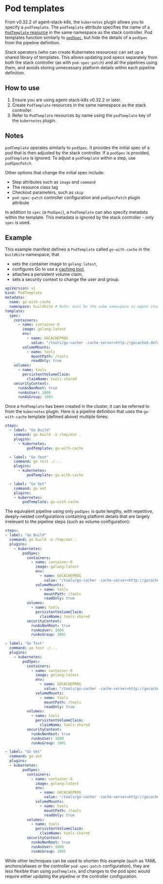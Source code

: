 # Pod templates

From v0.32.2 of agent-stack-k8s, the `kubernetes` plugin allows you to specify a `podTemplate`. The `podTemplate` attribute specifies the name of a [`PodTemplate` resource](https://kubernetes.io/docs/reference/kubernetes-api/workload-resources/pod-template-v1/) in the same namespace as the stack controller. Pod templates function similarly to [`podSpec`](podspec), but hide the details of a `podSpec` from the pipeline definition.

Stack operators (who can create Kubernetes resources) can set up a shared library of templates. This allows updating pod specs separately from both the stack controller (as with `pod-spec-patch`) and all the pipelines using them, and avoids storing unnecessary platform details within each pipeline definition.

## How to use

1. Ensure you are using agent-stack-k8s v0.32.2 or later.
1. Create `PodTemplate` resources in the same namespace as the stack controller.
1. Refer to `PodTemplate` resources by name using the `podTemplate` key of the `kubernetes` plugin.

## Notes

`podTemplate` operates similarly to `podSpec`. It provides the initial spec of a pod that is then adjusted by the stack controller. If a `podSpec` is provided, `podTemplate` is ignored. To adjust a `podTemplate` within a step, use `podSpecPatch`.

 Other options that change the initial spec include:

* Step attributes such as `image` and `command`
* The resource class tag
* Checkout parameters, such as `skip`
* `pod-spec-patch` controller configuration and `podSpecPatch` plugin attribute

In addition to `spec` (a `PodSpec`), a `PodTemplate` can also specify metadata within the template. This metadata is ignored by the stack controller - only `spec` is used.

## Example

This example manifest defines a `PodTemplate` called `go-with-cache` in the `buildkite` namespace, that

* sets the container image to `golang:latest`,
* configures Go to use a [caching tool](https://github.com/bradfitz/go-tool-cache),
* attaches a persistent volume claim,
* sets a security context to change the user and group.

```yaml
apiVersion: v1
kind: PodTemplate
metadata:
  name: go-with-cache
  namespace: buildkite # Note: must be the same namespace as agent-stack-k8s
template:
  spec:
    containers:
      - name: container-0
        image: golang:latest
        env:
          - name: GOCACHEPROG
            value: "/tools/go-cacher -cache-server=http://gocached.default.svc.cluster.local:31364"
        volumeMounts:
          - name: tools
            mountPath: /tools
            readOnly: true
    volumes:
      - name: tools
        persistentVolumeClaim:
          claimName: tools-shared
    securityContext:
      runAsNonRoot: true
      runAsUser: 1000
      runAsGroup: 1001
```

Once a `PodTemplate` has been created in the cluster, it can be referred to from the `kubernetes` plugin. Here is a pipeline definition that uses the `go-with-cache` template (defined above) multiple times:

```yaml
steps:
  - label: "Go Build"
    command: go build -o /tmp/out .
    plugins:
      - kubernetes:
          podTemplate: go-with-cache

  - label: "Go Test"
    command: go test ./...
    plugins:
      - kubernetes:
          podTemplate: go-with-cache

  - label: "Go Vet"
    command: go vet
    plugins:
    - kubernetes:
        podTemplate: go-with-cache
```

The equivalent pipeline using only `podSpec` is quite lengthy, with repetitive, deeply-nested configurations containing platform details that are largely irrelevant to the pipeline steps (such as volume configuration):

```yaml
steps:
- label: "Go Build"
  command: go build -o /tmp/out .
  plugins:
    - kubernetes:
        podSpec:
          containers:
            - name: container-0
              image: golang:latest
              env:
                - name: GOCACHEPROG
                  value: "/tools/go-cacher -cache-server=http://gocached.default.svc.cluster.local:31364"
              volumeMounts:
                - name: tools
                  mountPath: /tools
                  readOnly: true
          volumes:
            - name: tools
              persistentVolumeClaim:
                claimName: tools-shared
          securityContext:
            runAsNonRoot: true
            runAsUser: 1000
            runAsGroup: 1001

- label: "Go Test"
  command: go test ./...
  plugins:
    - kubernetes:
        podSpec:
          containers:
            - name: container-0
              image: golang:latest
              env:
                - name: GOCACHEPROG
                  value: "/tools/go-cacher -cache-server=http://gocached.default.svc.cluster.local:31364"
              volumeMounts:
                - name: tools
                  mountPath: /tools
                  readOnly: true
          volumes:
            - name: tools
              persistentVolumeClaim:
                claimName: tools-shared
          securityContext:
            runAsNonRoot: true
            runAsUser: 1000
            runAsGroup: 1001

- label: "Go Vet"
  command: go vet
  plugins:
  - kubernetes:
        podSpec:
          containers:
            - name: container-0
              image: golang:latest
              env:
                - name: GOCACHEPROG
                  value: "/tools/go-cacher -cache-server=http://gocached.default.svc.cluster.local:31364"
              volumeMounts:
                - name: tools
                  mountPath: /tools
                  readOnly: true
          volumes:
            - name: tools
              persistentVolumeClaim:
                claimName: tools-shared
          securityContext:
            runAsNonRoot: true
            runAsUser: 1000
            runAsGroup: 1001
```

While other techniques can be used to shorten this example (such as YAML anchors/aliases or the controller `pod-spec-patch` configuration), they are less flexible than using `podTemplate`, and changes to the pod spec would require either updating the pipeline or the controller configuration.
